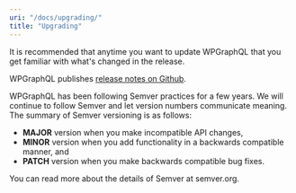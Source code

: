 ```yaml
---
uri: "/docs/upgrading/"
title: "Upgrading"
---
```


It is recommended that anytime you want to update WPGraphQL that you get familiar with what's changed in the release.

WPGraphQL publishes [release notes on Github](https://github.com/wp-graphql/wp-graphql/releases).

WPGraphQL has been following Semver practices for a few years. We will continue to follow Semver and let version numbers communicate meaning. The summary of Semver versioning is as follows:

- **MAJOR** version when you make incompatible API changes,
- **MINOR** version when you add functionality in a backwards compatible manner, and
- **PATCH** version when you make backwards compatible bug fixes.

You can read more about the details of Semver at semver.org.
